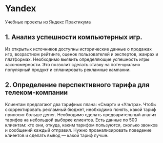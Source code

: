 # Yandex
Учебные проекты из Яндекс Практикума

## 1. Анализ успешности компьютерных игр.
Из открытых источников доступны исторические данные о продажах игр, возрастном рейтинге, оценок пользователей и экспертов, жанрах и платформах. Необходимо выявить определяющие успешность игры закономерности. Это позволит сделать ставку на потенциально популярный продукт и спланировать рекламные кампании.
## 2. Определение перспективного тарифа для телеком-компании
Клиентам предлагают два тарифных плана: «Смарт» и «Ультра». Чтобы скорректировать рекламный бюджет, необходимо понять, какой тариф приносит больше денег.
Необходимо сделать предварительный анализ тарифов на небольшой выборке клиентов. Есть данные по 500 клиентам: кто они, откуда, каким тарифом пользуются, сколько звонков и сообщений каждый отправил. Нужно проанализировать поведение клиентов и сделать вывод — какой тариф лучше.
